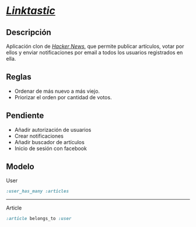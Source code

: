 # [*Linktastic*](http://Linktastic-mmr.herokuapp.com/)

## Descripción

Aplicación clon de [*Hacker News*](http://news.ycombinator.com/), que permite publicar artículos, votar por ellos y enviar notificaciones por email a todos los usuarios registrados en ella.

## Reglas

- Ordenar de más nuevo a más viejo.
- Priorizar el orden por cantidad de votos.

## Pendiente

- Añadir autorización de usuarios
- Crear notificaciones
- Añadir buscador de artículos
- Inicio de sesión con facebook

## Modelo

User
```ruby
:user_has_many :articles
```
---
Article
```ruby
:article belongs_to :user
